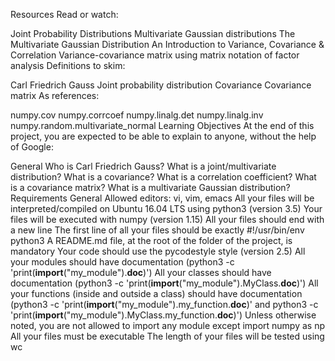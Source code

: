 Resources
Read or watch:

Joint Probability Distributions
Multivariate Gaussian distributions
The Multivariate Gaussian Distribution
An Introduction to Variance, Covariance & Correlation
Variance-covariance matrix using matrix notation of factor analysis
Definitions to skim:

Carl Friedrich Gauss
Joint probability distribution
Covariance
Covariance matrix
As references:

numpy.cov
numpy.corrcoef
numpy.linalg.det
numpy.linalg.inv
numpy.random.multivariate_normal
Learning Objectives
At the end of this project, you are expected to be able to explain to anyone, without the help of Google:

General
Who is Carl Friedrich Gauss?
What is a joint/multivariate distribution?
What is a covariance?
What is a correlation coefficient?
What is a covariance matrix?
What is a multivariate Gaussian distribution?
Requirements
General
Allowed editors: vi, vim, emacs
All your files will be interpreted/compiled on Ubuntu 16.04 LTS using python3 (version 3.5)
Your files will be executed with numpy (version 1.15)
All your files should end with a new line
The first line of all your files should be exactly #!/usr/bin/env python3
A README.md file, at the root of the folder of the project, is mandatory
Your code should use the pycodestyle style (version 2.5)
All your modules should have documentation (python3 -c 'print(__import__("my_module").__doc__)')
All your classes should have documentation (python3 -c 'print(__import__("my_module").MyClass.__doc__)')
All your functions (inside and outside a class) should have documentation (python3 -c 'print(__import__("my_module").my_function.__doc__)' and python3 -c 'print(__import__("my_module").MyClass.my_function.__doc__)')
Unless otherwise noted, you are not allowed to import any module except import numpy as np
All your files must be executable
The length of your files will be tested using wc
